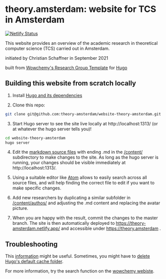 # theory.amsterdam: website for TCS in Amsterdam
[![Netlify Status](https://api.netlify.com/api/v1/badges/af68c57e-db12-4d28-8383-410f5b7c9981/deploy-status)](https://app.netlify.com/sites/theory-amsterdam/deploys)

This website provides an overview of the academic research in theoretical computer science (TCS) carried out in Amsterdam.

initiated by Christian Schaffner in September 2021

built from [Wowchemy's Research Group Template](https://github.com/wowchemy/starter-hugo-research-group) for [Hugo](https://github.com/gohugoio/hugo)

## Building this website from scratch locally

1. Install [Hugo and its dependencies](https://wowchemy.com/docs/getting-started/install-hugo-extended/)

2. Clone this repo:

```bash
git clone git@github.com:theory-amsterdam/website-theory-amsterdam.git
```

3. Start Hugo server to see the site live locally at http://localhost:1313/ (or at whatever the hugo server tells you)!

```bash
cd website-theory-amsterdam
hugo server
```

4. Edit the [markdown source files](https://wowchemy.com/docs/content/writing-markdown-latex/) with ending .md in the [/content/](https://github.com/theory-amsterdam/website-theory-amsterdam/tree/main/content) subdirectory to make changes to the site. As long as the hugo server is running, your changes should be visible immediately at http://localhost:1313/.

5. Using a suitable editor like [Atom](https://atom.io/) allows to easily search across all source files, and will help finding the correct file to edit if you want to make specific changes.

6. Add new researchers by duplicating a similar subfolder in [/content/authos/](https://github.com/theory-amsterdam/website-theory-amsterdam/tree/main/content/authors) and adjusting the .md content and replacing the avatar picture.

7. When you are happy with the result, commit the changes to the master branch. The site is then automatically deployed to https://theory-amsterdam.netlify.app/ and accessible under https://theory.amsterdam .

## Troubleshooting
This [information](https://wowchemy.com/docs/hugo-tutorials/troubleshooting/) might be useful. Sometimes, you might have to [delete Hugo's default cache folder](https://wowchemy.com/docs/hugo-tutorials/troubleshooting/#error-failed-to-resolve-output-format).

For more information, try the search function on the [wowchemy webiste](https://wowchemy.com/).

